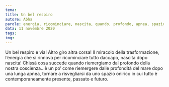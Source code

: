 ```yaml
---
tema:
title: Un bel respiro
autore: Abha
parole: energia, ricominciare, nascita, quando, profondo, apnea, spazio, onirico
data: 11 novembre 2020
tags: 
img: 
---
```

Un bel respiro e via! Altro giro altra corsa! Il miracolo della trasformazione, l’energia che si rinnova per ricominciare tutto daccapo, nascita dopo nascita! Chissà cosa succede quando riemergiamo dal profondo della nostra coscienza…è un po’ come riemergere dalle profondità del mare dopo una lunga apnea, tornare a risvegliarsi da uno spazio onirico in cui tutto è contemporaneamente presente, passato e futuro.  

